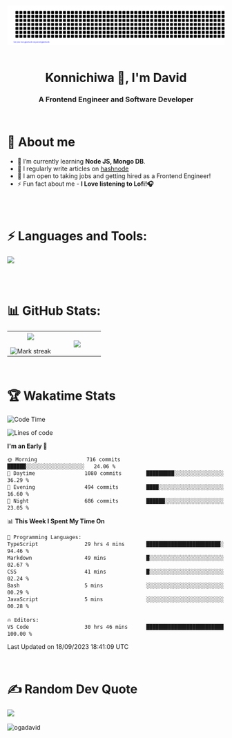 <div align="center">
 <img src="gitartwork.svg" />
</div>

<br/>

<h1 align="center">Konnichiwa 👋, I'm David</h1>
<h3 align="center">A Frontend Engineer and Software Developer</h3>
<br />

# 🚀 About me
- 🌱 I’m currently learning **Node JS, Mongo DB**.
- 📝 I regularly write articles on [hashnode](https://davidoga.hashnode.dev/)
- 🎯 I am open to taking jobs and getting hired as a Frontend Engineer! 
- ⚡ Fun fact about me - **I Love listening to Lofi!🎧**
<br/>
<br />
<h1 align="left">⚡ Languages and Tools:</h1>
<p>
  <a href="https://skillicons.dev">
    <img src="https://skillicons.dev/icons?i=html,css,tailwind,sass,styledcomponents,js,ts,react,nextjs,firebase,planetscale,jest,postman,git,github,vercel,vscode,powershell,figma,vite" />
  </a>
</p>
<br/>
<br />

# 📊 GitHub Stats:

<table align="center">
<tr border="none">
<td width="50%" align="center">
  
  <img  align="center"  src="https://github-readme-stats.vercel.app/api?username=OgaDavid&theme=react&show_icons=true&count_private=true" />
  <br></br>
  <img  title="🔥 Get streak stats for your profile at git.io/streak-stats" alt="Mark streak" src="https://github-readme-streak-stats.herokuapp.com/?user=OgaDavid&theme=react&hide_border=false" /> 
</td>

<td width="50%" align="center">

  <img  align="center"  src="https://github-readme-stats.anuraghazra1.vercel.app/api/top-langs/?username=OgaDavid&theme=react&hide_border=false&no-bg=true&no-frame=true&langs_count=10"/>
  
  </td>
</tr>
</table>

<br/>

# 🏆 Wakatime Stats

<!--START_SECTION:waka-->
![Code Time](http://img.shields.io/badge/Code%20Time-197%20hrs%2036%20mins-blue)

![Lines of code](https://img.shields.io/badge/From%20Hello%20World%20I%27ve%20Written-1.1%20million%20lines%20of%20code-blue)

**I'm an Early 🐤** 

```text
🌞 Morning                716 commits         ██████░░░░░░░░░░░░░░░░░░░   24.06 % 
🌆 Daytime                1080 commits        █████████░░░░░░░░░░░░░░░░   36.29 % 
🌃 Evening                494 commits         ████░░░░░░░░░░░░░░░░░░░░░   16.60 % 
🌙 Night                  686 commits         ██████░░░░░░░░░░░░░░░░░░░   23.05 % 
```


📊 **This Week I Spent My Time On** 

```text
💬 Programming Languages: 
TypeScript               29 hrs 4 mins       ████████████████████████░   94.46 % 
Markdown                 49 mins             █░░░░░░░░░░░░░░░░░░░░░░░░   02.67 % 
CSS                      41 mins             █░░░░░░░░░░░░░░░░░░░░░░░░   02.24 % 
Bash                     5 mins              ░░░░░░░░░░░░░░░░░░░░░░░░░   00.29 % 
JavaScript               5 mins              ░░░░░░░░░░░░░░░░░░░░░░░░░   00.28 % 

🔥 Editors: 
VS Code                  30 hrs 46 mins      █████████████████████████   100.00 % 
```


 Last Updated on 18/09/2023 18:41:09 UTC
<!--END_SECTION:waka-->
<br />

# ✍️ Random Dev Quote
![](https://quotes-github-readme.vercel.app/api?type=horizontal&theme=dark)

<p align="left"> <img src="https://komarev.com/ghpvc/?username=ogadavid&label=Profile%20views&color=0e75b6&style=flat" alt="ogadavid" /> </p>

